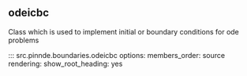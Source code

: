 odeicbc
----------------

Class which is used to implement initial or boundary conditions for ode problems

::: src.pinnde.boundaries.odeicbc
    options:
        members_order: source
    rendering:
      show_root_heading: yes